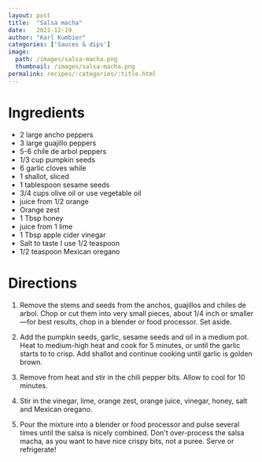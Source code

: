 ```yaml
---
layout: post
title:  "Salsa macha"
date:   2021-12-19
author: "Karl Kumbier"
categories: ['Sauces & dips']
image:
  path: /images/salsa-macha.png
  thumbnail: /images/salsa-macha.png
permalink: recipes/:categories/:title.html
---
```


# Ingredients

- 2 large ancho peppers
- 3 large guajillo peppers
- 5-6 chile de arbol peppers
- 1/3 cup pumpkin seeds
- 6 garlic cloves while
- 1 shallot, sliced
- 1 tablespoon sesame seeds
- 3/4 cups olive oil or use vegetable oil
- juice from 1/2 orange
- Orange zest
- 1 Tbsp honey
- juice from 1 lime
- 1 Tbsp apple cider vinegar
- Salt to taste I use 1/2 teaspoon
- 1/2 teaspoon Mexican oregano

# Directions

1. Remove the stems and seeds from the anchos, guajillos and chiles de arbol.
   Chop or cut them into very small pieces, about 1/4 inch or smaller—for best
   results, chop in a blender or food processor. Set aside.

2. Add the pumpkin seeds, garlic, sesame seeds and oil in a medium pot. Heat to
   medium-high heat and cook for 5 minutes, or until the garlic starts to to
crisp. Add shallot and continue cooking until garlic is golden brown.

3. Remove from heat and stir in the chili pepper bits. Allow to cool for 10
   minutes.

4. Stir in the vinegar, lime, orange zest, orange juice, vinegar, honey, salt
   and Mexican oregano.

5. Pour the mixture into a blender or food processor and pulse several times
   until the salsa is nicely combined. Don't over-process the salsa macha, as
you want to have nice crispy bits, not a puree. Serve or refrigerate!

